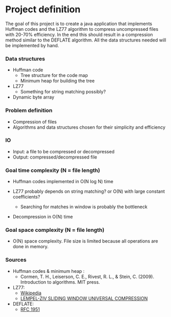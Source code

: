 # Project definition

The goal of this project is to create a java application that implements Huffman codes and the LZ77 algorithm to compress uncompressed files with 20-70% efficiency. In the end this should result in a compression method similar to the DEFLATE algorithm. All the data structures needed will be implemented by hand.


### Data structures

  * Huffman code
    * Tree structure for the code map
    * Minimum heap for building the tree
  * LZ77
    * Something for string matching possibly?
  * Dynamic byte array
    
    
### Problem definition

  * Compression of files
  * Algorithms and data structures chosen for their simplicity and efficiency
  

### IO

  * Input: a file to be compressed or decompressed
  * Output: compressed/decompressed file
  
  
### Goal time complexity (N = file length)

  * Huffman codes implemented in O(N log N) time
  * LZ77 probably depends on string matching? or O(N) with large constant coefficients?
    * Searching for matches in window is probably the bottleneck
    
  * Decompression in O(N) time
  
### Goal space complexity (N = file length)

  * O(N) space complexity. File size is limited because all operations are done in memory.
  
  
### Sources

  * Huffman codes & minimum heap :
    * Cormen, T. H., Leiserson, C. E., Rivest, R. L., & Stein, C. (2009). Introduction to algorithms. MIT press.
  * LZ77:
    * [Wikipedia](https://en.wikipedia.org/wiki/LZ77_and_LZ78)
    * [LEMPEL-ZIV SLIDING WINDOW UNIVERSAL COMPRESSION](http://mit.edu/6.441/spring06/handout/sup/6.441_LZ_77_-_Notes_2b.doc)
  * DEFLATE:
    * [RFC 1951](https://www.ietf.org/rfc/rfc1951.txt)


